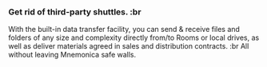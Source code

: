 ### **Get rid of third-party shuttles.** :br

With the built-in data transfer facility, you can send & receive files and folders of any size and complexity directly from/to Rooms or local drives, as well as deliver materials agreed in sales and distribution contracts. :br
All without leaving Mnemonica safe walls.